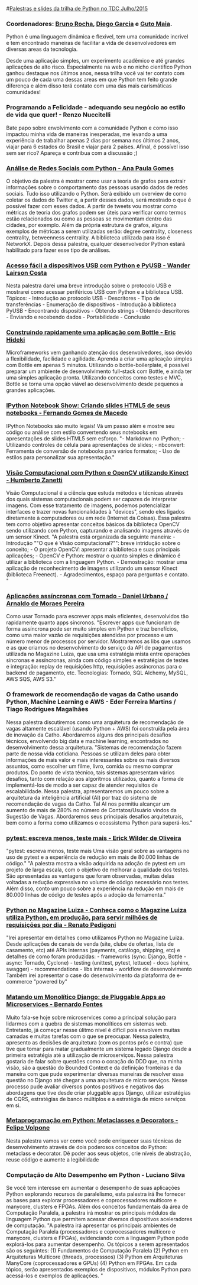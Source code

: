 #[Palestras e slides da trilha de Python no TDC Julho/2015](http://www.thedevelopersconference.com.br/tdc/2015/saopaulo/trilha-python)

### Coordenadores: [Bruno Rocha](https://twitter.com/rochacbruno), [Diego Garcia](https://twitter.com/drgarcia1986) e [Guto Maia](https://twitter.com/gutomaia).

Python é uma linguagem dinâmica e flexivel, tem uma comunidade incrivel e tem encontrado maneiras de facilitar a vida de desenvolvedores em diversas areas da tecnologia.

Desde uma aplicação simples, um experimento acadêmico e até grandes aplicações de alto risco. Especialmente na web e no nicho cientifico Python ganhou destaque nos últimos anos, nessa trilha você vai ter contato com um pouco de cada uma dessas areas em que Python tem feito grande diferença e além disso terá contato com uma das mais carismáticas comunidades!

### Programando a Felicidade - adequando seu negócio ao estilo de vida que quer! - Renzo Nuccitelli

Bate papo sobre envolvimento com a comunidade Python e como isso impactou minha vida de maneiras inesperadas, me levando a uma experiência de trabalhar apenas 2 dias por semana nos últimos 2 anos, viajar para 6 estados do Brasil e viajar para 2 países. Afinal, é possível isso sem ser rico? Apareça e contribua com a discussão ;)

### [Análise de Redes Sociais com Python - Ana Paula Gomes](http://www.slideshare.net/apgomes88/tdc-2015-analise-de-redes-sociais-com-python)

O objetivo da palestra é mostrar como usar a teoria de grafos para extrair informações sobre o comportamento das pessoas usando dados de redes sociais. Tudo isso utilizando o Python. Será exibido um overview de como coletar os dados do Twitter e, a partir desses dados, será mostrado o que é possível fazer com esses dados. A partir de tweets vou mostrar como métricas de teoria dos grafos podem ser úteis para verificar como termos estão relacionados ou como as pessoas se movimentam dentro das cidades, por exemplo. Além da própria estrutura de grafos, alguns exemplos de métricas a serem utilizadas serão: degree centrality, closeness centrality, betweenness centrality. A biblioteca utilizada para isso é NetworkX. Depois dessa palestra, qualquer desenvolvedor Python estará habilitado para fazer esse tipo de análises.

### [Acesso fácil a dispositivos USB com Python e PyUSB - Wander Lairson Costa](https://github.com/grupy-sp/encontros/blob/master/slides/pyusb-talk.pdf)

Nesta palestra darei uma breve introdução sobre o protocolo USB e mostrarei como acessar periféricos USB com Python e a biblioteca USB. Tópicos: - Introdução ao protocolo USB - Descritores - Tipo de transferências - Enumeração de dispositivos - Introdução à biblioteca PyUSB - Encontrando dispositivos - Obtendo strings - Obtendo descritores - Enviando e recebendo dados - Portabilidade - Conclusão

### [Construindo rapidamente uma aplicação com Bottle - Eric Hideki](https://docs.google.com/presentation/d/1loWXn8S_nDmykypXeOsUzF8KUcj4HWe5L-dKxsgOafo/pub?start=true&loop=false&delayms=3000&slide=id.p)

Microframeworks vem ganhando atenção dos desenvolvedores, isso devido a flexibilidade, facilidade e agilidade. Aprenda a criar uma aplicação simples com Bottle em apenas 5 minutos. Utilizando o bottle-boilerplate, é possível preparar um ambiente de desenvolvimento full-stack com Bottle, e ainda ter uma simples aplicação pronta. Utilizando conceitos como testes e MVC, Bottle se torna uma opção viável ao desenvolvimento desde pequenos a grandes aplicações.

### [IPython Notebook Show: Criando slides HTML5 de seus notebooks - Fernando Gomes de Macedo](http://fgmacedo.github.io/talks/tdc2015_ipython/)

IPython Notebooks são muito legais! Vá um passo além e mostre seu código ou análise com estilo convertendo seus notebooks em apresentações de slides HTML5 sem esforço. "- Markdown no IPython; - Utilizando controles de célula para apresentações de slides; - nbconvert: Ferramenta de conversão de notebooks para vários formatos; - Uso de estilos para personalizar sua apresentação."

### [Visão Computacional com Python e OpenCV utilizando Kinect - Humberto Zanetti](http://www.slideshare.net/hzanetti/palestra-viso-computacional-tdc-2015)

Visão Computacional é a ciência que estuda métodos e técnicas através dos quais sistemas computacionais podem ser capazes de interpretar imagens. Com esse tratamento de imagens, podemos potencializar interfaces e trazer novas funcionalidades à "devices", sendo eles ligados diretamente à computadores ou em rede (Internet da Coisas). Essa palestra tem como objetivo apresentar conceitos básicos da biblioteca OpenCV sendo utilizando com Python, capturando e analisando imagens através de um sensor Kinect. "A palestra está organizada da seguinte maneira: - Introdução ""O que é Visão computacional?"": breve intridução sobre o conceito; - O projeto OpenCV: apresentar a biblioteca e suas principais aplicações; - OpenCV e Python: mostrar o quanto simples e dinâmico é utilizar a biblioteca com a linguagem Python. - Demostração: mostrar uma aplicação de reconhecimento de imagens utilizando um sensor Kinect (biblioteca Freenect). - Agradecimentos, espaço para perguntas e contato. "

### [Aplicações assíncronas com Tornado - Daniel Urbano / Arnaldo de Moraes Pereira](http://pt.slideshare.net/ArnaldoPereira3/apps-assncronos-com-tornado-api-de-pagamentos)

Como usar Tornado para escrever apps mais eficientes, desenvolvidos tão rapidamente quanto apps síncronos. "Escrever apps que funcionam de forma assíncrona pode ser muito simples em Python e traz benefícios, como uma maior vazão de requisições atendidas por processo e um número menor de processos por servidor. Mostraremos as libs que usamos e as que criamos no desenvolvimento do serviço da API de pagamentos utilizada no Magazine Luiza, que usa uma estratégia mista entre operações síncronas e assíncronas, ainda com código simples e estratégias de testes e integração: replay de requisições http, requisições assíncronas para o backend de pagamento, etc. Tecnologias: Tornado, SQL Alchemy, MySQL, AWS SQS, AWS S3."

### O framework de recomendação de vagas da Catho usando Python, Machine Learning e AWS - Eder Ferreira Martins / Tiago Rodrigues Magalhães

Nessa palestra discutiremos como uma arquitetura de recomendação de vagas altamente escalável (usando Python + AWS) foi construída pela área de inovação da Catho. Abordaremos alguns dos principais desafios técnicos, envolvendo big data e machine learning, encontrados no desenvolvimento dessa arquitetura. "Sistemas de recomendação fazem parte de nossa vida cotidiana. Pessoas se utilizam deles para obter informações de mais valor e mais interessantes sobre os mais diversos assuntos, como escolher um filme, livro, comida ou mesmo comprar produtos. Do ponto de vista técnico, tais sistemas apresentam vários desafios, tanto com relação aos algoritmos utilizados, quanto a forma de implementá-los de modo a ser capaz de atender requisitos de escalabilidade. Nessa palestra, apresentaremos um pouco sobre a arquitetura da inteligência artificial (AI) por traz do sistema de recomendação de vagas da Catho. Tal AI nos permitiu alcançar um aumento de mais de 280% no número de Contatos/Usuário vindos da Sugestão de Vagas. Abordaremos seus principais desafios arquiteturais, bem como a forma como utilizamos o ecossistema Python para superá-los."

### [pytest: escreva menos, teste mais - Erick Wilder de Oliveira](http://pt.slideshare.net/erickwilder/pytest-escreva-menos-teste-mais-50449095)

"pytest: escreva menos, teste mais Uma visão geral sobre as vantagens no uso de pytest e a experiência de redução em mais de 80.000 linhas de código." "A palestra mostra a visão adquirida na adoção de pytest em um projeto de larga escala, com o objetivo de melhorar a qualidade dos testes. São apresentadas as vantagens que foram observadas, muitas delas voltadas a redução expressiva no volume de código necessário nos testes. Além disso, conto um pouco sobre a experiência na redução em mais de 80.000 linhas de código de testes após a adoção da ferramenta."

### [Python no Magazine Luiza - Conheça como o Magazine Luiza utiliza Python, em produção, para servir milhões de requisições por dia - Renato Pedigoni](https://speakerdeck.com/rpedigoni/python-no-magazine-luiza)

"Irei apresentar em detalhes como utilizamos Python no Magazine Luiza. Desde aplicações de canais de venda (site, clube de ofertas, lista de casamento, etc) até APIs internas (payments, catálogo, shipping, etc) e detalhes de como foram produzidas: - frameworks (sync: Django, Bottle - async: Tornado, Cyclone) - testing (unittest, pytest, lettuce) - docs (sphinx, swagger) - recommendations - libs internas - workflow de desenvolvimento Também irei apresentar o case do desenvolvimento da plataforma de e-commerce "powered by"

### [Matando um Monolítico Django: de Pluggable Apps ao Microservices - Bernardo Fontes](https://berinhard.github.io/talks/tdc_microservices/index.html#/)

Muito fala-se hoje sobre microservices como a principal solução para lidarmos com a quebra de sistemas monolíticos em sistemas web. Entretanto, já começar nesse úlitmo nível é difícil pois envolvem muitas camadas e muitas tarefas com o que se preocupar. Nessa palestra, apresento as decisões de arquitetura (com os pontos prós e contra) que tive que tomar para matar gradualmente um sistema legado Django desde a primeira estratégia até a utilização de microserviços. Nessa palestra gostaria de falar sobre questões como o coração do DDD que, na minha visão, são a questão do Bounded Context e da definição fronteiras e da maneira com que pude experimentar diversas maneiras de resolver essa questão no Django até chegar a uma arquitetura de micro serviços. Nesse processo pude avaliar diversos pontos positivos e negativos das abordagens que tive desde criar pluggable apps Django, utilizar estratégias de CQRS, estratégias de banco múltiplos e a estratégia de micro serviços em si.

### [Metaprogramação em Python: Metaclasses e Decorators - Felipe Volpone](http://pt.slideshare.net/FelipeVolpone/metaprogramao-em-python-decorators-e-metaclasses)

Nesta palestra vamos ver como você pode enriquecer suas técnicas de desenvolvimento através de dois poderosos conceitos do Python: metaclass e decorator. Dê poder aos seus objetos, crie níveis de abstração, reuse código e aumente a legibilidade

### Computação de Alto Desempenho em Python - Luciano Silva

Se você tem interesse em aumentar o desempenho de suas aplicações Python explorando recursos de paralelismo, esta palestra irá lhe fornecer as bases para explorar processadores e coprocessadores multicore e manycore, clusters e FPGAs. Além dos conceitos fundamentais da área de Computação Paralela, a palestra irá mostrar os principais módulos da linguagem Python que permitem acessar diversos dispositivos aceleradores de computação. "A palestra irá apresentar os principais ambientes de Computação Paralela (processadores e coprocessadores multicore e manycore, clusters e FPGAs), evidenciando com a linguagem Python pode explorá-los para aumentar desempenho. Os tópicos a serem apresentados são os seguintes: (1) Fundamentos de Computação Paralela (2) Python em Arquiteturas Multicore (threads, processsos) (3) Python em Arquiteturas ManyCore (coprocessadores e GPUs) (4) Python em FPGAs. Em cada tópico, serão apresentados exemplos de dispositivos, módulos Python para acessá-los e exemplos de aplicações. "

